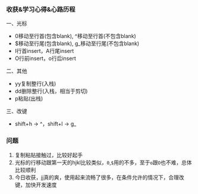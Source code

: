 ### 收获&学习心得&心路历程

一、光标

- 0移动至行首(包含blank), ^移动至行首(不包含blank)
- $移动至行尾(包含blank), g_移动至行尾(不包含blank)
- I行首insert，A行尾insert
- O行前insert，o行后insert

二、其他

- yy复制整行(入栈)
- dd删除整行(入栈，相当于剪切)
- p粘贴(出栈)

三、改键

- shift+h -> ^，shift+l -> g_

### 问题

1. 复制粘贴接触过，比较好起手
2. 光标的行移动跟第一天的hjkl比较类似，`0`,`$`用的不多，至于`o`跟`O`也不难，总体比较顺利
3. 今日收获，jj真的爽，使用起来流畅了很多，在条件允许的情况下，合理改键，加快开发速度